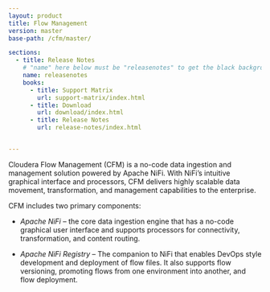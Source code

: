 ```yaml
---
layout: product
title: Flow Management
version: master
base-path: /cfm/master/

sections:
  - title: Release Notes
    # "name" here below must be "releasenotes" to get the black background
    name: releasenotes
    books:
      - title: Support Matrix
        url: support-matrix/index.html
      - title: Download
        url: download/index.html
      - title: Release Notes
        url: release-notes/index.html


---
```


Cloudera Flow Management (CFM) is a no-code data ingestion and
management solution powered by Apache NiFi. With NiFi’s intuitive
graphical interface and processors, CFM delivers highly scalable data
movement, transformation, and management capabilities to the enterprise.

CFM includes two primary components:

- *Apache NiFi* – the core data ingestion engine that has a no-code
  graphical user interface and supports processors for connectivity,
  transformation, and content routing.

- *Apache NiFi Registry* – The companion to NiFi that enables DevOps
  style development and deployment of flow files. It also supports flow
  versioning, promoting flows from one environment into another, and flow
  deployment.

